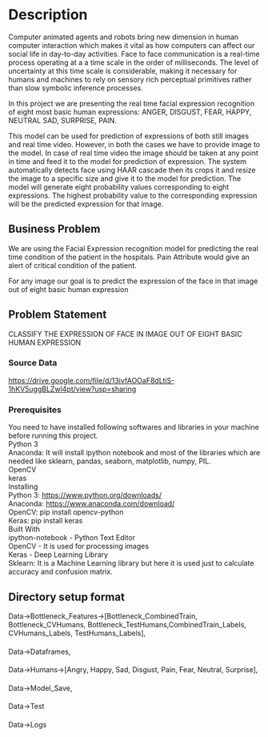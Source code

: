 # Description
Computer animated agents and robots bring new dimension in human computer interaction which makes it vital as how computers can affect our social life in day-to-day activities. Face to face communication is a real-time process operating at a a time scale in the order of milliseconds. The level of uncertainty at this time scale is considerable, making it necessary for humans and machines to rely on sensory rich perceptual primitives rather than slow symbolic inference processes.

In this project we are presenting the real time facial expression recognition of eight most basic human expressions: ANGER, DISGUST, FEAR, HAPPY, NEUTRAL SAD, SURPRISE, PAIN.

This model can be used for prediction of expressions of both still images and real time video. However, in both the cases we have to provide image to the model. In case of real time video the image should be taken at any point in time and feed it to the model for prediction of expression. The system automatically detects face using HAAR cascade then its crops it and resize the image to a specific size and give it to the model for prediction. The model will generate eight probability values corresponding to eight expressions. The highest probability value to the corresponding expression will be the predicted expression for that image.

## Business Problem
We are using the Facial Expression recognition model for predicting the real time condition of the patient in the hospitals. Pain Attribute would give an alert of critical condition of the patient.

For any image our goal is to predict the expression of the face in that image out of eight basic human expression

## Problem Statement
CLASSIFY THE EXPRESSION OF FACE IN IMAGE OUT OF EIGHT BASIC HUMAN EXPRESSION

### Source Data
https://drive.google.com/file/d/13ivfAOOaF8dLtiS-1hKV5uggBLZwl4pt/view?usp=sharing

### Prerequisites
You need to have installed following softwares and libraries in your machine before running this project.  
Python 3  
Anaconda: It will install ipython notebook and most of the libraries which are needed like sklearn, pandas, seaborn, matplotlib, numpy, PIL.  
OpenCV  
keras  
Installing  
Python 3: https://www.python.org/downloads/  
Anaconda: https://www.anaconda.com/download/  
OpenCV: pip install opencv-python  
Keras: pip install keras  
Built With  
ipython-notebook - Python Text Editor  
OpenCV - It is used for processing images  
Keras - Deep Learning Library  
Sklearn: It is a Machine Learning library but here it is used just to calculate accuracy and confusion matrix.  


## Directory setup format
Data->Bottleneck_Features->[Bottleneck_CombinedTrain, Bottleneck_CVHumans, Bottleneck_TestHumans,CombinedTrain_Labels, CVHumans_Labels, TestHumans_Labels],
####
Data->Dataframes,
####
Data->Humans->[Angry, Happy, Sad, Disgust, Pain, Fear, Neutral, Surprise],
####
Data->Model_Save,
####
Data->Test
####
Data->Logs
